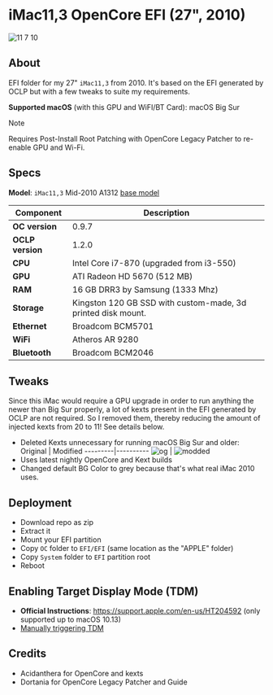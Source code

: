 # iMac11,3 OpenCore EFI (27", 2010)

![11 7 10](https://github.com/5T33Z0/iMac-2010-Big-Sur/assets/76865553/7356e060-832f-4ae4-a88a-ce8042788ac5)

## About
EFI folder for my 27" `iMac11,3` from 2010. It's based on the EFI generated by OCLP but with a few tweaks to suite my requirements.

**Supported macOS** (with this GPU and WiFI/BT Card): macOS Big Sur

> [!NOTE]
> 
> Requires Post-Install Root Patching with OpenCore Legacy Patcher to re-enable GPU and Wi-Fi.

## Specs
**Model**: `iMac11,3` Mid-2010 A1312 [base model](https://everymac.com/systems/apple/imac/specs/imac-core-i3-3.2-27-inch-aluminum-mid-2010-specs.html)

Component | Description
----------|-----------
**OC version** | 0.9.7
**OCLP version** | 1.2.0
**CPU** | Intel Core i7-870 (upgraded from i3-550)
**GPU** | ATI Radeon HD 5670 (512 MB)
**RAM** | 16 GB DRR3 by Samsung (1333 Mhz)
**Storage** | Kingston 120 GB SSD with custom-made, 3d printed disk mount.
**Ethernet** | Broadcom BCM5701
**WiFi** | Atheros AR 9280 
**Bluetooth** | Broadcom BCM2046

## Tweaks
Since this iMac would require a GPU upgrade in order to run anything the newer than Big Sur properly, a lot of kexts present in the EFI generated by OCLP are not required. So I removed them, thereby reducing the amount of injected kexts from 20 to 11! See details below.

- Deleted Kexts unnecessary for running macOS Big Sur and older:
  Original | Modified
  ---------|----------
  ![og](https://github.com/5T33Z0/iMac-2010-Big-Sur/assets/76865553/aa2dc5d0-da40-4abf-8c70-94caee990180) | ![modded](https://github.com/5T33Z0/iMac-2010-Big-Sur/assets/76865553/25c2181d-a300-44a6-841e-31d2e6cd29c6)
- Uses latest nightly OpenCore and Kext builds
- Changed default BG Color to grey because that's what real iMac 2010 uses.

## Deployment
- Download repo as zip
- Extract it
- Mount your EFI partition
- Copy `OC` folder to `EFI/EFI` (same location as the "APPLE" folder)
- Copy `System` folder to `EFI` partition root
- Reboot

## Enabling Target Display Mode (TDM)
- **Official Instructions**: https://support.apple.com/en-us/HT204592 (only supported up to macOS 10.13)
- [Manually triggering TDM](https://forums.macrumors.com/threads/2011-imac-graphics-card-upgrade.1596614/page-662?post=30468890#post-30468890)

## Credits
- Acidanthera for OpenCore and kexts
- Dortania for OpenCore Legacy Patcher and Guide

